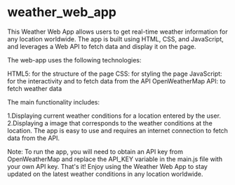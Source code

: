 # weather_web_app
This Weather Web App allows users to get real-time weather information for any location worldwide. The app is built using HTML, CSS, and JavaScript, and leverages a Web API to fetch data and display it on the page.

The web-app uses the following technologies:

HTML5: for the structure of the page
CSS: for styling the page
JavaScript: for the interactivity and to fetch data from the API
OpenWeatherMap API: to fetch weather data

The main functionality includes:

1.Displaying current weather conditions for a location entered by the user.
2.Displaying a image that corresponds to the weather conditions at the location.
The app is easy to use and requires an internet connection to fetch data from the API.

Note: To run the app, you will need to obtain an API key from OpenWeatherMap and replace the API_KEY variable in the main.js file with your own API key.
That's it! Enjoy using the Weather Web App to stay updated on the latest weather conditions in any location worldwide.
